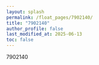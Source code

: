 ```yaml
---
layout: splash
permalink: /float_pages/7902140/
title: "7902140"
author_profile: false
last_modified_at: 2025-06-13
toc: false
---
```

 
7902140
